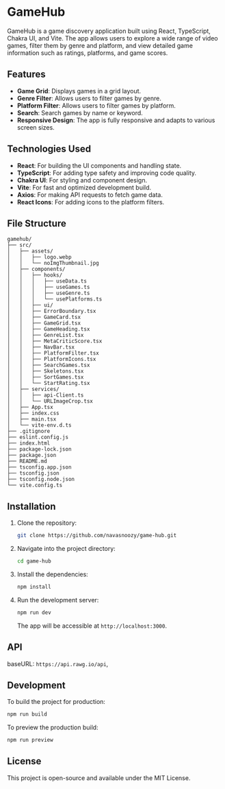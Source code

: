 
# GameHub

GameHub is a game discovery application built using React, TypeScript, Chakra UI, and Vite. The app allows users to explore a wide range of video games, filter them by genre and platform, and view detailed game information such as ratings, platforms, and game scores.

## Features

- **Game Grid**: Displays games in a grid layout.
- **Genre Filter**: Allows users to filter games by genre.
- **Platform Filter**: Allows users to filter games by platform.
- **Search**: Search games by name or keyword.
- **Responsive Design**: The app is fully responsive and adapts to various screen sizes.

## Technologies Used

- **React**: For building the UI components and handling state.
- **TypeScript**: For adding type safety and improving code quality.
- **Chakra UI**: For styling and component design.
- **Vite**: For fast and optimized development build.
- **Axios**: For making API requests to fetch game data.
- **React Icons**: For adding icons to the platform filters.

## File Structure

```
gamehub/
├── src/
│   ├── assets/
│   │   ├── logo.webp
│   │   └── noImgThumbnail.jpg
│   ├── components/
│   │   ├── hooks/
│   │   │   ├── useData.ts
│   │   │   ├── useGames.ts
│   │   │   ├── useGenre.ts
│   │   │   └── usePlatforms.ts
│   │   ├── ui/
│   │   ├── ErrorBoundary.tsx
│   │   ├── GameCard.tsx
│   │   ├── GameGrid.tsx
│   │   ├── GameHeading.tsx
│   │   ├── GenreList.tsx
│   │   ├── MetaCriticScore.tsx
│   │   ├── NavBar.tsx
│   │   ├── PlatformFilter.tsx
│   │   ├── PlatformIcons.tsx
│   │   ├── SearchGames.tsx
│   │   ├── Skeletons.tsx
│   │   ├── SortGames.tsx
│   │   └── StartRating.tsx
│   ├── services/
│   │   ├── api-Client.ts
│   │   └── URLImageCrop.tsx
│   ├── App.tsx
│   ├── index.css
│   ├── main.tsx
│   └── vite-env.d.ts
├── .gitignore
├── eslint.config.js
├── index.html
├── package-lock.json
├── package.json
├── README.md
├── tsconfig.app.json
├── tsconfig.json
├── tsconfig.node.json
└── vite.config.ts

```

## Installation

1. Clone the repository:

   ```bash
   git clone https://github.com/navasnoozy/game-hub.git
   ```

2. Navigate into the project directory:

   ```bash
   cd game-hub
   ```

3. Install the dependencies:

   ```bash
   npm install
   ```

4. Run the development server:

   ```bash
   npm run dev
   ```

   The app will be accessible at `http://localhost:3000`.

## API  
 baseURL: `https://api.rawg.io/api`,


## Development

To build the project for production:

```bash
npm run build
```

To preview the production build:

```bash
npm run preview
```

## License

This project is open-source and available under the MIT License.